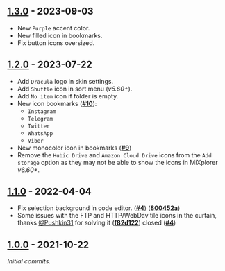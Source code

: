 ## [1.3.0] - 2023-09-03

- New `Purple` accent color.
- New filled icon in bookmarks.
- Fix button icons oversized.

[1.3.0]: <https://github.com/dracula/mixplorer/tree/v1.3.0>

## [1.2.0] - 2023-07-22

- Add `Dracula` logo in skin settings.
- Add `Shuffle` icon in sort menu (_v6.60+_).
- Add `No item` icon if folder is empty.
- New icon bookmarks ([**#10**](https://github.com/dracula/mixplorer/issues/10)):
  - `Instagram`
  - `Telegram`
  - `Twitter`
  - `WhatsApp`
  - `Viber`
- New monocolor icon in bookmarks ([**#9**](https://github.com/dracula/mixplorer/issues/9))
- Remove the `Hubic Drive` and `Amazon Cloud Drive` icons from the `Add storage` option as they may not be able to show the icons in MiXplorer _v6.60+_.

[1.2.0]: <https://github.com/dracula/mixplorer/tree/v1.2.0>

## [1.1.0] - 2022-04-04

- Fix selection background in code editor. ([**#4**](https://github.com/dracula/mixplorer/issues/4#issuecomment-968925140)) ([**800452a**](https://github.com/dracula/mixplorer/commit/800452ab1e30ddca52d93e4929f5543ab9c8e60f))
- Some issues with the FTP and HTTP/WebDav tile icons in the curtain, thanks [@Pushkin31](https://github.com/Pushkin31) for solving it ([**f82d122**](https://github.com/dracula/mixplorer/pull/5/commits/f82d122)) closed ([**#4**](https://github.com/dracula/mixplorer/issues/4#issuecomment-952234665))

[1.1.0]: <https://github.com/dracula/mixplorer/tree/v1.1.0>

## [1.0.0] - 2021-10-22

_Initial commits._

[1.0.0]: <https://github.com/dracula/mixplorer/tree/v1.0.0>
